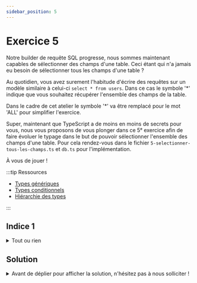 ```yaml
---
sidebar_position: 5
---
```


# Exercice 5

Notre builder de requête SQL progresse, nous sommes maintenant capables de sélectionner des champs d'une table. Ceci étant qui n'a jamais eu besoin de sélectionner tous les champs d'une table ?

Au quotidien, vous avez surement l'habitude d'écrire des requêtes sur un modèle similaire à celui-ci `select * from users`. Dans ce cas le symbole '\*' indique que vous souhaitez récupérer l'ensemble des champs de la table.

Dans le cadre de cet atelier le symbole '\*' va être remplacé pour le mot 'ALL' pour simplifier l'exercice.

Super, maintenant que TypeScript a de moins en moins de secrets pour vous, nous vous proposons de vous plonger dans ce 5ᵉ exercice afin de faire évoluer le typage dans le but de pouvoir sélectionner l'ensemble des champs d'une table. Pour cela rendez-vous dans le fichier `5-selectionner-tous-les-champs.ts` et `db.ts` pour l'implémentation.

À vous de jouer !

:::tip Ressources

- [Types génériques](../typescript/generic.md)
- [Types conditionnels](../typescript/conditional-types.md)
- [Hiérarchie des types](../typescript/type-hierarchy.md)

:::

## Indice 1

<details>
  <summary>Tout ou rien</summary>
  
  On peut réemployer ici le contexte de **sélection** sur une **table** _donnée_. Par contre `selectAll` n'enrichira pas la clé `_fields` du contexte avec un tableau de noms de champs, mais avec le mot-clé `ALL`. Dans ce cas, il faut dire au compilateur d'inférer le type le plus précis possible à partir de cette expression (i.e. le type littéral `ALL`).

</details>

## Solution

<details>
  <summary>Avant de déplier pour afficher la solution, n'hésitez pas à nous solliciter ! </summary>

    ```ts
    export const selectAll = <Ctx extends AnySelectableContext>(ctx: Ctx) => ({
      ...ctx,
      _fields: "ALL" as const,
    });
    ```

</details>
